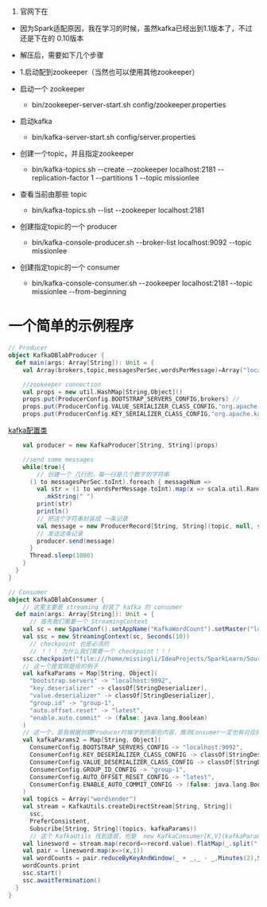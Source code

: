 #

1. 官网下在 

- 因为Spark适配原因，我在学习的时候，虽然kafka已经出到1.1版本了，不过还是下在的 0.10版本

- 解压后，需要如下几个步骤

- 1.启动配到zookeeper（当然也可以使用其他zookeeper）

- 启动一个 zookeeper 
  - bin/zookeeper-server-start.sh config/zookeeper.properties

- 启动kafka
  - bin/kafka-server-start.sh config/server.properties

- 创建一个topic，并且指定zookeeper
  - bin/kafka-topics.sh --create --zookeeper localhost:2181 --replication-factor 1 --partitions 1 --topic missionlee

- 查看当前由那些 topic
  - bin/kafka-topics.sh --list --zookeeper localhost:2181 

- 创建指定topic的一个 producer
  - bin/kafka-console-producer.sh --broker-list localhost:9092 --topic missionlee

- 创建指定topic的一个 consumer
  - bin/kafka-console-consumer.sh --zookeeper localhost:2181 --topic missionlee --from-beginning  

# 一个简单的示例程序
```scala
// Producer
object KafkaDBlabProducer {
  def main(args: Array[String]): Unit = {
    val Array(brokers,topic,messagesPerSec,wordsPerMessage)=Array("localhost:9092","wordsender","3","5")

    //zookeeper connection
    val props = new util.HashMap[String,Object]()
    props.put(ProducerConfig.BOOTSTRAP_SERVERS_CONFIG,brokers) //
    props.put(ProducerConfig.VALUE_SERIALIZER_CLASS_CONFIG,"org.apache.kafka.common.serialization.StringSerializer")
    props.put(ProducerConfig.KEY_SERIALIZER_CLASS_CONFIG,"org.apache.kafka.common.serialization.StringSerializer")
```
[kafka配置类](./kafka部分源码解读/kafka配置类思路学习.md)

```scala
    val producer = new KafkaProducer[String, String](props)

    //send some messages
    while(true){
        // 创建一个 几行的，每一行是几个数字的字符串
      (1 to messagesPerSec.toInt).foreach { messageNum =>
        val str = (1 to wordsPerMessage.toInt).map(x => scala.util.Random.nextInt(10).toString)
          .mkString(" ")
        print(str)
        println()
        // 把这个字符串封装成 一条记录
        val message = new ProducerRecord[String, String](topic, null, str)
        // 发送这条记录
        producer.send(message)
      }
      Thread.sleep(1000)
    }
  }
}

// Consumer
object KafkaDBlabConsumer {
    // 这里主要是 streaming 封装了 kafka 的 consumer
  def main(args: Array[String]): Unit = {
      // 首先我们需要一个 StreamingContext
    val sc = new SparkConf().setAppName("KafkaWordCount").setMaster("local[2]")
    val ssc = new StreamingContext(sc, Seconds(10))
      // checkpoint 也是必须的
      // ！！！ 为什么我们需要一个 checkpoint！！！
    ssc.checkpoint("file:///home/missingli/IdeaProjects/SparkLearn/Sourcecheckpoint")
    // 这一个是官网是给的例子
    val kafkaParams = Map[String, Object](
      "bootstrap.servers" -> "localhost:9092",
      "key.deserializer" -> classOf[StringDeserializer],
      "value.deserializer" -> classOf[StringDeserializer],
      "group.id" -> "group-1",
      "auto.offset.reset" -> "latest",
      "enable.auto.commit" -> (false: java.lang.Boolean)
    )
    // 这一个，是我根据创建Producer时候学到的那些内容，推测Consumer一定也有对应的配置类-验证过是可行的
    val kafkaParams2 = Map[String, Object](
      ConsumerConfig.BOOTSTRAP_SERVERS_CONFIG -> "localhost:9092",
      ConsumerConfig.KEY_DESERIALIZER_CLASS_CONFIG -> classOf[StringDeserializer],
      ConsumerConfig.VALUE_DESERIALIZER_CLASS_CONFIG -> classOf[StringDeserializer],
      ConsumerConfig.GROUP_ID_CONFIG -> "group-1",
      ConsumerConfig.AUTO_OFFSET_RESET_CONFIG -> "latest",
      ConsumerConfig.ENABLE_AUTO_COMMIT_CONFIG -> (false: java.lang.Boolean)
    )
    val topics = Array("wordsender")
    val stream = KafkaUtils.createDirectStream[String, String](
      ssc,
      PreferConsistent,
      Subscribe[String, String](topics, kafkaParams))
      // 这个 KafkaUtils 找到底层，也是  new KafkaConsumer[K,V](kafkaParams)
    val linesword = stream.map(record=>record.value).flatMap(_.split(" "))
    val pair = linesword.map(x=>(x,1))
    val wordCounts = pair.reduceByKeyAndWindow(_ + _,_ - _,Minutes(2),Seconds(10),2)
    wordCounts.print
    ssc.start()
    ssc.awaitTermination()
  }
}
```